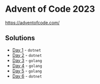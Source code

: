 # Advent of Code 2023

https://adventofcode.com/

## Solutions

- [Day 1](./days/01) - `dotnet`
- [Day 2](./days/02) - `dotnet`
- [Day 3](./days/03) - `golang`
- [Day 4](./days/04) - `golang`
- [Day 5](./days/05) - `golang`
- [Day 6](./days/06) - `dotnet`

